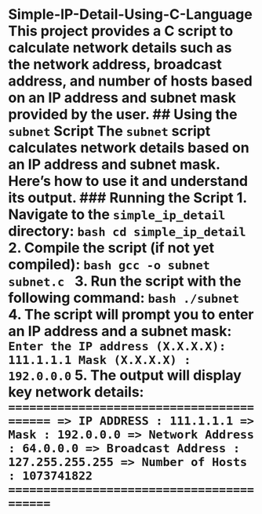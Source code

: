 # Simple-IP-Detail-Using-C-Language This project provides a C script to calculate network details such as the network address, broadcast address, and number of hosts based on an IP address and subnet mask provided by the user. ## Using the `subnet` Script The `subnet` script calculates network details based on an IP address and subnet mask. Here’s how to use it and understand its output. ### Running the Script 1. Navigate to the `simple_ip_detail` directory: ```bash cd simple_ip_detail ``` 2. Compile the script (if not yet compiled): ```bash gcc -o subnet subnet.c ``` 3. Run the script with the following command: ```bash ./subnet ``` 4. The script will prompt you to enter an IP address and a subnet mask: ``` Enter the IP address (X.X.X.X): 111.1.1.1 Mask (X.X.X.X) : 192.0.0.0 ``` 5. The output will display key network details: ``` ========================================= => IP ADDRESS : 111.1.1.1 => Mask : 192.0.0.0 => Network Address : 64.0.0.0 => Broadcast Address : 127.255.255.255 => Number of Hosts : 1073741822 ========================================= ```